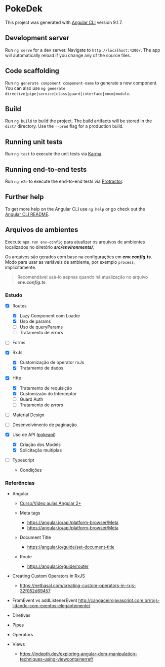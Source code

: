 # PokeDek

This project was generated with [Angular CLI](https://github.com/angular/angular-cli) version 9.1.7.

## Development server

Run `ng serve` for a dev server. Navigate to `http://localhost:4200/`. The app will automatically reload if you change any of the source files.

## Code scaffolding

Run `ng generate component component-name` to generate a new component. You can also use `ng generate directive|pipe|service|class|guard|interface|enum|module`.

## Build

Run `ng build` to build the project. The build artifacts will be stored in the `dist/` directory. Use the `--prod` flag for a production build.

## Running unit tests

Run `ng test` to execute the unit tests via [Karma](https://karma-runner.github.io).

## Running end-to-end tests

Run `ng e2e` to execute the end-to-end tests via [Protractor](http://www.protractortest.org/).

## Further help

To get more help on the Angular CLI use `ng help` or go check out the [Angular CLI README](https://github.com/angular/angular-cli/blob/master/README.md).

## Arquivos de ambientes

Execute `npm run env-config` para atualizar os arquivos de ambientes localizados no diretório _**src/environments/**_.

Os arquivos são gerados com base na configurações em _**env.config.ts**_. Modo para usar as variáveis de ambiente, por exemplo `process`, implicitamente.

> Recomendável usá-lo aepnas quando há atualização no arquivo _**env.config.ts**_.

### Estudo

- [x] Routes
  - [x] Lazy Component com Loader
  - [x] Uso de params
  - [ ] Uso de queryParams
  - [ ] Tratamento de _errors_
- [ ] Forms
- [x] RxJs
  - [x] Customização de operator rxJs
  - [x] Tratamento de dados
- [x] Http
  - [x] Tratamento de requisição
  - [x] Customizaão do Interceptor
  - [ ] Guard Auth
  - [ ] Tratamento de _errors_
- [ ] Material Design
- [ ] Desenvolvimento de paginação
- [x] Uso de API ([pokeapi](https://pokeapi.co/))
  - [x] Criação dos Models
  - [x] Solicitação multiplas
- [ ] Typescript

  - Condições

### Referências

- Angular

  - [Curso/Video aulas Angular 2+](https://www.youtube.com/watch?v=tPOMG0D57S0&list=PLGxZ4Rq3BOBoSRcKWEdQACbUCNWLczg2G&index=1)
  - Meta tags
    - https://angular.io/api/platform-browser/Meta
    - https://angular.io/api/platform-browser/Meta
  - Document Title
    - https://angular.io/guide/set-document-title
  - Route

    - https://angular.io/guide/router

- Creating Custom Operators in RxJS

  - https://netbasal.com/creating-custom-operators-in-rxjs-32f052d69457

- FromEvent vs addListenerEvent
  http://cangaceirojavascript.com.br/rxjs-lidando-com-eventos-elegantemente/

- Diretivas
- Pipes
- Operators
- Views
  - https://indepth.dev/exploring-angular-dom-manipulation-techniques-using-viewcontainerref/
